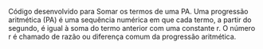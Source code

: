 Código desenvolvido para Somar os termos de uma PA.
Uma progressão aritmética (PA) é uma sequência numérica em que cada termo, a partir do segundo, é igual à soma do termo anterior com uma constante r. O número r é chamado de razão ou diferença comum da progressão aritmética.